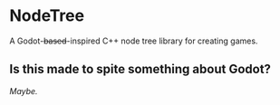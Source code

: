 # NodeTree
A Godot-~~based~~-inspired C++ node tree library for creating games.

## Is this made to spite something about Godot?
*Maybe.*
